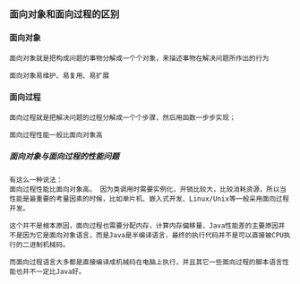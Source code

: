 ### 面向对象和面向过程的区别

#### 面向对象

```
面向对象就是把构成问题的事物分解成一个个对象，来描述事物在解决问题所作出的行为

面向对象易维护、易复用、易扩展
```

#### 面向过程

```
面向过程就是把解决问题的过程分解成一个个步骤，然后用函数一步步实现；

面向过程性能一般比面向对象高
```



##### 面向对象与面向过程的性能问题

```
有这么一种说法：
面向过程性能比面向对象高。 因为类调用时需要实例化，开销比较大，比较消耗资源，所以当性能是最重要的考量因素的时候，比如单片机、嵌入式开发、Linux/Unix等一般采用面向过程开发。

这个并不是根本原因，面向过程也需要分配内存，计算内存偏移量，Java性能差的主要原因并不是因为它是面向对象语言，而是Java是半编译语言，最终的执行代码并不是可以直接被CPU执行的二进制机械码。

而面向过程语言大多都是直接编译成机械码在电脑上执行，并且其它一些面向过程的脚本语言性能也并不一定比Java好。

```

